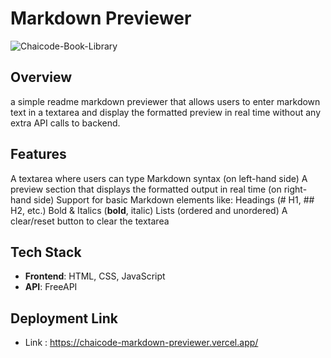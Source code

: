# Markdown Previewer

![Chaicode-Book-Library](Chaicode-Book-Library.png)

## Overview

 a simple readme markdown previewer that allows users to enter markdown text in a textarea and display the formatted preview in real time without any extra API calls to backend.

## Features

A textarea where users can type Markdown syntax (on left-hand side)
A preview section that displays the formatted output in real time (on right-hand side)
Support for basic Markdown elements like:
Headings (# H1, ## H2, etc.)
Bold & Italics (**bold**, italic)
Lists (ordered and unordered)
A clear/reset button to clear the textarea

## Tech Stack

- **Frontend**: HTML, CSS, JavaScript
- **API**: FreeAPI

## Deployment Link

- Link : https://chaicode-markdown-previewer.vercel.app/
